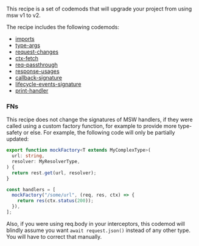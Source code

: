 This recipe is a set of codemods that will upgrade your project from using msw v1 to v2.

The recipe includes the following codemods:

- [imports](/registry/msw-2-imports)
- [type-args](/registry/msw-2-type-args)
- [request-changes](/registry/msw-2-request-changes)
- [ctx-fetch](/registry/msw-2-ctx-fetch)
- [req-passthrough](/registry/msw-2-req-passthrough)
- [response-usages](/registry/msw-2-response-usages)
- [callback-signature](/registry/msw-2-callback-signature)
- [lifecycle-events-signature](/registry/msw-2-lifecycle-events-signature)
- [print-handler](/registry/msw-2-print-handler)

### FNs

This recipe does not change the signatures of MSW handlers, if they were called using a custom factory function, for example to provide more type-safety or else. For example, the following code will only be partially updated:

```ts
export function mockFactory<T extends MyComplexType>(
  url: string,
  resolver: MyResolverType,
) {
  return rest.get(url, resolver);
}

const handlers = [
  mockFactory("/some/url", (req, res, ctx) => {
    return res(ctx.status(200));
  }),
];
```

Also, if you were using req.body in your interceptors, this codemod will blindly assume you want `await request.json()` instead of any other type. You will have to correct that manually.
